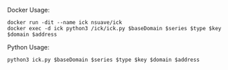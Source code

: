 Docker Usage:
```
docker run -dit --name ick nsuave/ick
docker exec -d ick python3 /ick/ick.py $baseDomain $series $type $key $domain $address
```

Python Usage:
```
python3 ick.py $baseDomain $series $type $key $domain $address
```